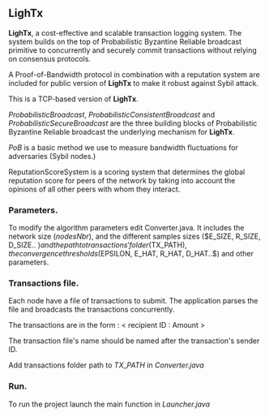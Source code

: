 ## LighTx



**LighTx**, a cost-effective and scalable transaction logging system. The system builds on the top of Probabilistic Byzantine Reliable broadcast primitive to concurrently and securely commit transactions without relying on consensus protocols.

A Proof-of-Bandwidth protocol in combination with a reputation system are included for public version of **LighTx**  to make it robust against Sybil attack.

This is a TCP-based version of **LighTx**.

*ProbabilisticBroadcast*, *ProbabilisticConsistentBroadcast* and *ProbabilisticSecureBroadcast* are the three building blocks of Probabilistic Byzantine Reliable broadcast the underlying mechanism for **LighTx**.

*PoB* is a basic method we use to measure bandwidth fluctuations for adversaries (Sybil nodes.)

ReputationScoreSystem is a scoring system that determines the global reputation score for peers of the network by taking into account the opinions of all other peers with whom they interact.

### Parameters.

To modify the algorithm parameters edit Converter.java. It includes the network size ($nodesNbr$), and the different samples sizes ($E\_SIZE, R\_SIZE, D\_SIZE.. $) and the path to transactions' folder ($TX\_PATH$), the convergence thresholds ($EPSILON, E\_HAT, R\_HAT, D\_HAT..$) and other parameters.

### Transactions file.

Each node have a file of transactions to submit. The application parses the file and broadcasts the transactions concurrently.

The transactions are in the form : < recipient ID : Amount >

The transaction file's name should be named after the transaction's sender ID.

Add transactions folder path to $TX\_PATH$ in *Converter.java*

### Run.

To run the project launch the main function in *Launcher.java* 